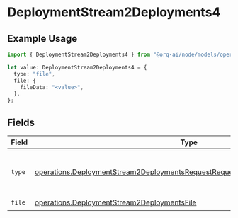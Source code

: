 # DeploymentStream2Deployments4

## Example Usage

```typescript
import { DeploymentStream2Deployments4 } from "@orq-ai/node/models/operations";

let value: DeploymentStream2Deployments4 = {
  type: "file",
  file: {
    fileData: "<value>",
  },
};
```

## Fields

| Field                                                                                                                                                                            | Type                                                                                                                                                                             | Required                                                                                                                                                                         | Description                                                                                                                                                                      |
| -------------------------------------------------------------------------------------------------------------------------------------------------------------------------------- | -------------------------------------------------------------------------------------------------------------------------------------------------------------------------------- | -------------------------------------------------------------------------------------------------------------------------------------------------------------------------------- | -------------------------------------------------------------------------------------------------------------------------------------------------------------------------------- |
| `type`                                                                                                                                                                           | [operations.DeploymentStream2DeploymentsRequestRequestBodyMessages3Content4Type](../../models/operations/deploymentstream2deploymentsrequestrequestbodymessages3content4type.md) | :heavy_check_mark:                                                                                                                                                               | The type of the content part. Always `file`.                                                                                                                                     |
| `file`                                                                                                                                                                           | [operations.DeploymentStream2DeploymentsFile](../../models/operations/deploymentstream2deploymentsfile.md)                                                                       | :heavy_check_mark:                                                                                                                                                               | N/A                                                                                                                                                                              |